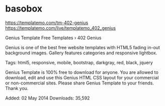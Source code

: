 # basobox

https://templatemo.com/tm-402-genius
https://templatemo.com/live/templatemo_402_genius

Genius Template
Free Templates › 402 Genius

Genius is one of the best free website templates with HTML5 fading in-out background images. Gallery features categories and responsive lightbox.

Tags: html5, responsive, mobile, bootstrap, darkgray, red, black, jquery

Genius Template is 100% free to download for anyone. You are allowed to download, edit and use this Genius HTML CSS layout for your commercial or non-commercial sites. Please share Genius Template to your friends. Thank you.

Added: 02 May 2014    Downloads: 35,592
